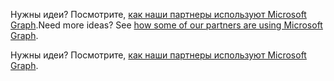 <span data-ttu-id="307d5-p105">Нужны идеи? Посмотрите, [как наши партнеры используют Microsoft Graph](https://developer.microsoft.com/en-us/graph/graph/examples#partners).</span><span class="sxs-lookup"><span data-stu-id="307d5-p105">Need more ideas? See [how some of our partners are using Microsoft Graph](https://developer.microsoft.com/en-us/graph/graph/examples#partners).</span></span>

Нужны идеи? Посмотрите, [как наши партнеры используют Microsoft Graph](https://developer.microsoft.com/en-us/graph/graph/examples#partners).



